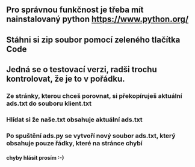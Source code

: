 ## Pro správnou funkčnost je třeba mít nainstalovaný python https://www.python.org/
## Stáhni si zip soubor pomocí zeleného tlačítka Code
## Jedná se o testovací verzi, radši trochu kontrolovat, že je to v pořádku. 
### Ze stránky, kterou chceš porovnat, si překopíruješ aktuální ads.txt do souboru klient.txt
### Hlídat si že naše.txt obsahuje aktuální ads.txt
### Po spuštění ads.py se vytvoří nový soubor ads.txt, který obsahuje pouze řádky, které na stránce chybí
#### chyby hlásit prosím :-)

